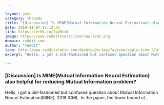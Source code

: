 ```yaml
---

layout: post
category: threads
title: "[Discussion] Is MINE(Mutual Information Neural Estimation) also helpful for reducing Mutual Information problem?"
date: 2019-11-07 17:12:35
link: https://vrhk.co/2qvRcsN
image: https://www.redditstatic.com/new-icon.png
domain: reddit.com
author: "reddit"
icon: http://www.redditstatic.com/desktop2x/img/favicon/apple-icon-57x57.png
excerpt: "Hello, i got a old-fashioned but confused question about Mutual Information Neural Estimation(MINE), 2018 ICML. In the paper, the lower bound of..."

---
```


### [Discussion] Is MINE(Mutual Information Neural Estimation) also helpful for reducing Mutual Information problem?

Hello, i got a old-fashioned but confused question about Mutual Information Neural Estimation(MINE), 2018 ICML. In the paper, the lower bound of...
